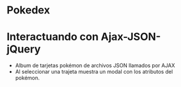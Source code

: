 # Pokedex
# Interactuando con Ajax-JSON-jQuery
- Album de tarjetas pokémon de archivos JSON llamados por AJAX
- Al seleccionar una trajeta muestra un modal con los atributos del pokémon.
